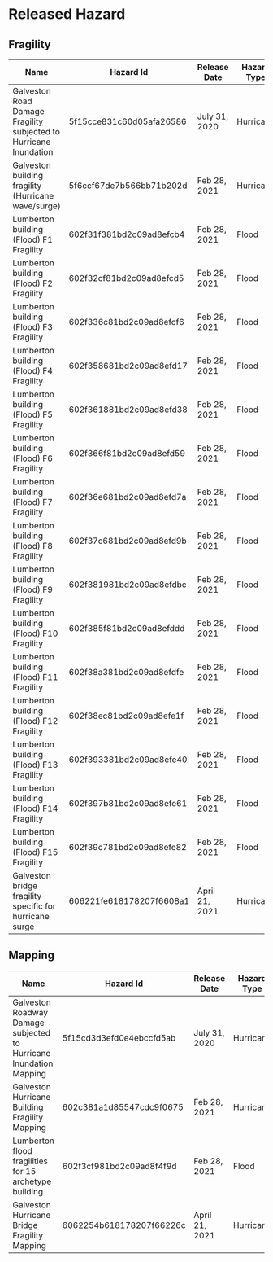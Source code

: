 # Released Hazard
## Fragility 
| Name | Hazard Id | Release Date | Hazard Type | Inventory Type |
| ------- | ---------- | ---------- | ---------- | ------------ |
| Galveston Road Damage Fragility subjected to Hurricane Inundation | 5f15cce831c60d05afa26586 | July 31, 2020 | Hurricane | Roadway |
| Galveston building fragility (Hurricane wave/surge) | 5f6ccf67de7b566bb71b202d | Feb 28, 2021 | Hurricane | Building |
| Lumberton building (Flood) F1 Fragility | 602f31f381bd2c09ad8efcb4 | Feb 28, 2021 | Flood | Building |
| Lumberton building (Flood) F2 Fragility | 602f32cf81bd2c09ad8efcd5 | Feb 28, 2021 | Flood | Building |
| Lumberton building (Flood) F3 Fragility | 602f336c81bd2c09ad8efcf6 | Feb 28, 2021 | Flood | Building |
| Lumberton building (Flood) F4 Fragility | 602f358681bd2c09ad8efd17 | Feb 28, 2021 | Flood | Building |
| Lumberton building (Flood) F5 Fragility | 602f361881bd2c09ad8efd38 | Feb 28, 2021 | Flood | Building |
| Lumberton building (Flood) F6 Fragility | 602f366f81bd2c09ad8efd59 | Feb 28, 2021 | Flood | Building |
| Lumberton building (Flood) F7 Fragility | 602f36e681bd2c09ad8efd7a | Feb 28, 2021 | Flood | Building |
| Lumberton building (Flood) F8 Fragility | 602f37c681bd2c09ad8efd9b | Feb 28, 2021 | Flood | Building |
| Lumberton building (Flood) F9 Fragility | 602f381981bd2c09ad8efdbc | Feb 28, 2021 | Flood | Building |
| Lumberton building (Flood) F10 Fragility | 602f385f81bd2c09ad8efddd | Feb 28, 2021 | Flood | Building |
| Lumberton building (Flood) F11 Fragility | 602f38a381bd2c09ad8efdfe | Feb 28, 2021 | Flood | Building |
| Lumberton building (Flood) F12 Fragility | 602f38ec81bd2c09ad8efe1f | Feb 28, 2021 | Flood | Building |
| Lumberton building (Flood) F13 Fragility | 602f393381bd2c09ad8efe40 | Feb 28, 2021 | Flood | Building |
| Lumberton building (Flood) F14 Fragility | 602f397b81bd2c09ad8efe61 | Feb 28, 2021 | Flood | Building |
| Lumberton building (Flood) F15 Fragility | 602f39c781bd2c09ad8efe82 | Feb 28, 2021 | Flood | Building |
| Galveston bridge fragility specific for hurricane surge | 606221fe618178207f6608a1  | April 21, 2021 | Hurricane | Bridge |

## Mapping
| Name | Hazard Id | Release Date | Hazard Type | Inventory Type |
| ------- | ---------- | ---------- | ---------- | ------------ |
| Galveston Roadway Damage subjected to Hurricane Inundation Mapping | 5f15cd3d3efd0e4ebccfd5ab | July 31, 2020 | Hurricane | Roadway |
| Galveston Hurricane Building Fragility Mapping | 602c381a1d85547cdc9f0675 | Feb 28, 2021 | Hurricane | Building |
| Lumberton flood fragilities for 15 archetype building | 602f3cf981bd2c09ad8f4f9d | Feb 28, 2021 | Flood | Building |
| Galveston Hurricane Bridge Fragility Mapping | 6062254b618178207f66226c | April 21, 2021 | Hurricane | Bridge |